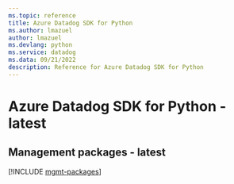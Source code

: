 ```yaml
---
ms.topic: reference
title: Azure Datadog SDK for Python
ms.author: lmazuel
author: lmazuel
ms.devlang: python
ms.service: datadog
ms.data: 09/21/2022
description: Reference for Azure Datadog SDK for Python
---
```

# Azure Datadog SDK for Python - latest

## Management packages - latest
[!INCLUDE [mgmt-packages](datadog-mgmt-index.md)]